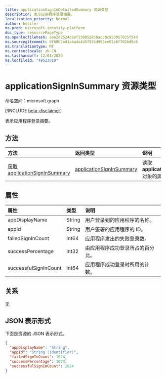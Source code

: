 ```yaml
---
title: applicationSignInDetailedSummary 资源类型
description: 表示应用程序登录摘要。
localization_priority: Normal
author: besiler
ms.prod: microsoft-identity-platform
doc_type: resourcePageType
ms.openlocfilehash: abe2d8524d2ef23885285bacc0c953057035f54d
ms.sourcegitcommit: 9f88b7e41a4a4a4d5f52bd995ce07c6f702bd5d6
ms.translationtype: MT
ms.contentlocale: zh-CN
ms.lasthandoff: 12/01/2020
ms.locfileid: "49523810"
---
```

# <a name="applicationsigninsummary-resource-type"></a>applicationSignInSummary 资源类型

命名空间：microsoft.graph

[!INCLUDE [beta-disclaimer](../../includes/beta-disclaimer.md)]

表示应用程序登录摘要。

## <a name="methods"></a>方法

| 方法       | 返回类型 | 说明 |
|:-------------|:------------|:------------|
| [获取 applicationSignInSummary](../api/applicationsigninsummary-get.md) | [applicationSignInSummary](applicationsigninsummary.md) | 读取 **applicationSignInSummary** 对象的属性和关系。 |

## <a name="properties"></a>属性
| 属性     | 类型        | 说明 |
|:-------------|:------------|:------------|
|appDisplayName|String|用户登录到的应用程序的名称。|
|appId|String|  用户签署的应用程序的 ID。|
|failedSignInCount|Int64|应用程序发出的失败登录数。|
|successPercentage|Int32|由应用程序成功登录所占的百分比。|
|successfulSignInCount|Int64|应用程序成功登录时所用的计数。|

## <a name="relationships"></a>关系
无


## <a name="json-representation"></a>JSON 表示形式

下面是资源的 JSON 表示形式。

<!-- {
  "blockType": "resource",
  "optionalProperties": [

  ],
  "@odata.type": "microsoft.graph.applicationSignInSummary"
}-->

```json
{
  "appDisplayName": "String",
  "appId": "String (identifier)",
  "failedSignInCount": 1024,
  "successPercentage": 1024,
  "successfulSignInCount": 1024
}

```

<!-- uuid: 8fcb5dbc-d5aa-4681-8e31-b001d5168d79
2015-10-25 14:57:30 UTC -->
<!-- {
  "type": "#page.annotation",
  "description": "applicationSignInSummary resource",
  "keywords": "",
  "section": "documentation",
  "tocPath": ""
}-->


